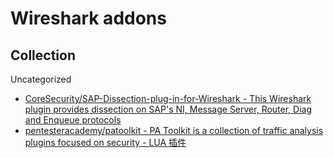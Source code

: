 # Wireshark addons

## Collection

Uncategorized

* [CoreSecurity/SAP-Dissection-plug-in-for-Wireshark - This Wireshark plugin provides dissection on SAP's NI, Message Server, Router, Diag and Enqueue protocols](https://github.com/CoreSecurity/SAP-Dissection-plug-in-for-Wireshark)
* [pentesteracademy/patoolkit - PA Toolkit is a collection of traffic analysis plugins focused on security - LUA 插件](https://github.com/pentesteracademy/patoolkit)

